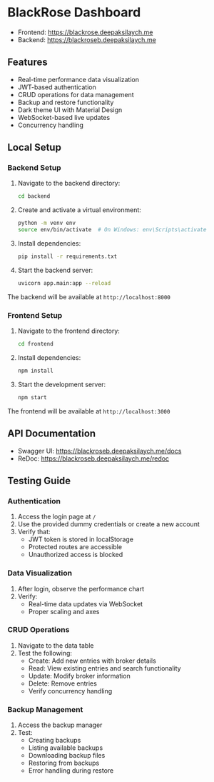 # BlackRose Dashboard

- Frontend: https://blackrose.deepaksilaych.me
- Backend: https://blackroseb.deepaksilaych.me

## Features

- Real-time performance data visualization
- JWT-based authentication
- CRUD operations for data management
- Backup and restore functionality
- Dark theme UI with Material Design
- WebSocket-based live updates
- Concurrency handling

## Local Setup

### Backend Setup

1. Navigate to the backend directory:
   ```bash
   cd backend
   ```

2. Create and activate a virtual environment:
   ```bash
   python -m venv env
   source env/bin/activate  # On Windows: env\Scripts\activate
   ```

3. Install dependencies:
   ```bash
   pip install -r requirements.txt
   ```

4. Start the backend server:
   ```bash
   uvicorn app.main:app --reload
   ```

The backend will be available at `http://localhost:8000`

### Frontend Setup

1. Navigate to the frontend directory:
   ```bash
   cd frontend
   ```

2. Install dependencies:
   ```bash
   npm install
   ```

3. Start the development server:
   ```bash
   npm start
   ```

The frontend will be available at `http://localhost:3000`


## API Documentation

- Swagger UI: https://blackroseb.deepaksilaych.me/docs
- ReDoc: https://blackroseb.deepaksilaych.me/redoc

## Testing Guide

### Authentication

1. Access the login page at `/`
2. Use the provided dummy credentials or create a new account
3. Verify that:
   - JWT token is stored in localStorage
   - Protected routes are accessible
   - Unauthorized access is blocked

### Data Visualization

1. After login, observe the performance chart
2. Verify:
   - Real-time data updates via WebSocket
   - Proper scaling and axes

### CRUD Operations

1. Navigate to the data table
2. Test the following:
   - Create: Add new entries with broker details
   - Read: View existing entries and search functionality
   - Update: Modify broker information
   - Delete: Remove entries
   - Verify concurrency handling

### Backup Management

1. Access the backup manager
2. Test:
   - Creating backups
   - Listing available backups
   - Downloading backup files
   - Restoring from backups
   - Error handling during restore

